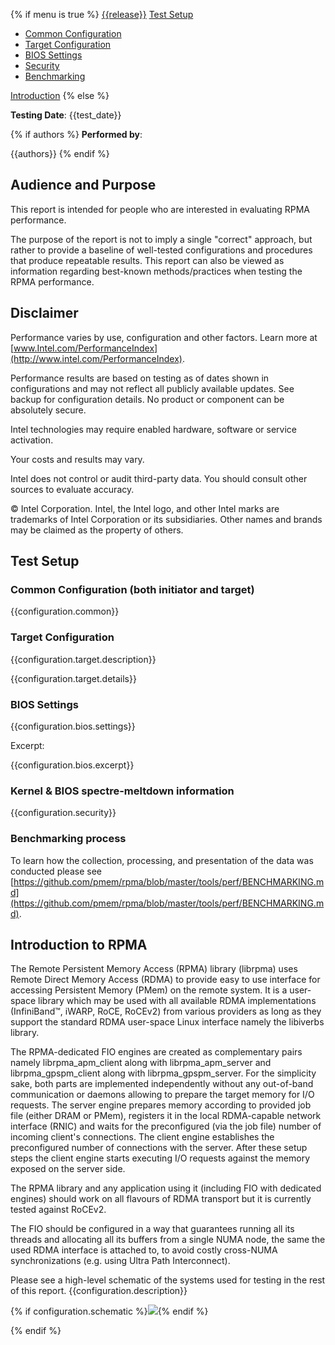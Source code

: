 {% if menu is true %}
<a class="pure-menu-heading release" href="#main">{{release}}</a>
<a class="pure-menu-heading" href="#test-setup">Test Setup</a>
<ul class="pure-menu-list">
    <li class="pure-menu-item"><a href="#common-cfg" class="pure-menu-link">Common Configuration</a></li>
    <li class="pure-menu-item"><a href="#target-cfg" class="pure-menu-link">Target Configuration</a></li>
    <li class="pure-menu-item"><a href="#bios-settings" class="pure-menu-link">BIOS Settings</a></li>
    <li class="pure-menu-item"><a href="#security" class="pure-menu-link">Security</a></li>
    <li class="pure-menu-item"><a href="#benchmarking" class="pure-menu-link">Benchmarking</a></li>
</ul>
<a class="pure-menu-heading" href="#introduction">Introduction</a>
{% else %}

**Testing Date**: {{test_date}}

{% if authors %}
**Performed by**:

{{authors}}
{% endif %}

## Audience and Purpose

This report is intended for people who are interested in evaluating RPMA performance.

The purpose of the report is not to imply a single "correct" approach, but rather to provide a baseline of well-tested configurations and procedures that produce repeatable results. This report can also be viewed as information regarding best-known methods/practices when testing the RPMA performance.

## Disclaimer

Performance varies by use, configuration and other factors. Learn more at [www.Intel.com/PerformanceIndex​​](http://www.intel.com/PerformanceIndex).

Performance results are based on testing as of dates shown in configurations and may not reflect all publicly available ​updates. See backup for configuration details. No product or component can be absolutely secure.

Intel technologies may require enabled hardware, software or service activation.

Your costs and results may vary.

Intel does not control or audit third-party data.  You should consult other sources to evaluate accuracy.

&copy; Intel Corporation. Intel, the Intel logo, and other Intel marks are trademarks of Intel Corporation or its subsidiaries.  Other names and brands may be claimed as the property of others.

<h2 id="test-setup">Test Setup</h2>

<h3 id="common-cfg">Common Configuration (both initiator and target)</h3>

{{configuration.common}}

<h3 id="target-cfg">Target Configuration</h3>

{{configuration.target.description}}

{{configuration.target.details}}

<h3 id="bios-settings">BIOS Settings</h3>

{{configuration.bios.settings}}

Excerpt:

{{configuration.bios.excerpt}}

<h3 id="security">Kernel & BIOS spectre-meltdown information</h3>

{{configuration.security}}

<h3 id="benchmarking">Benchmarking process</h3>

To learn how the collection, processing, and presentation of the data was conducted please see [https://github.com/pmem/rpma/blob/master/tools/perf/BENCHMARKING.md​​](https://github.com/pmem/rpma/blob/master/tools/perf/BENCHMARKING.md).

<h2 id="introduction">Introduction to RPMA</h2>

The Remote Persistent Memory Access (RPMA) library (librpma) uses Remote Direct Memory Access (RDMA) to provide easy to use interface for accessing Persistent Memory (PMem) on the remote system. It is a user-space library which may be used with all available RDMA implementations (InfiniBand&trade;, iWARP, RoCE, RoCEv2) from various providers as long as they support the standard RDMA user-space Linux interface namely the libiverbs library.

The RPMA-dedicated FIO engines are created as complementary pairs namely librpma\_apm\_client along with librpma\_apm\_server and librpma\_gpspm\_client along with librpma\_gpspm\_server. For the simplicity sake, both parts are implemented independently without any out-of-band communication or daemons allowing to prepare the target memory for I/O requests. The server engine prepares memory according to provided job file (either DRAM or PMem), registers it in the local RDMA-capable network interface (RNIC) and waits for the preconfigured (via the job file) number of incoming client's connections. The client engine establishes the preconfigured number of connections with the server. After these setup steps the client engine starts executing I/O requests against the memory exposed on the server side.

The RPMA library and any application using it (including FIO with dedicated engines) should work on all flavours of RDMA transport but it is currently tested against RoCEv2.

The FIO should be configured in a way that guarantees running all its threads and allocating all its buffers from a single NUMA node, the same the used RDMA interface is attached to, to avoid costly cross-NUMA synchronizations (e.g. using Ultra Path Interconnect).

Please see a high-level schematic of the systems used for testing in the rest of this report. {{configuration.description}}

{% if configuration.schematic %}<img src="{{configuration.schematic}}"/>{% endif %}

{% endif %}
